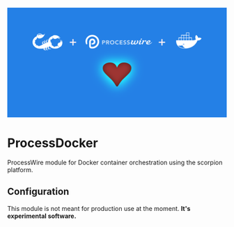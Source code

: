 <p align="center"><img alt="ProcessDocker Logo" src="docs/images/banner.png"/></p>

# ProcessDocker

ProcessWire module for Docker container orchestration using the scorpion platform.

## Configuration

This module is not meant for production use at the moment. **It's experimental software.**
